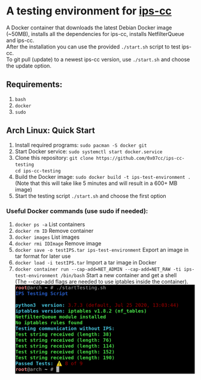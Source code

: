 # A testing environment for [ips-cc](https://github.com/0x07cc/ips-cc)
A Docker container that downloads the latest Debian Docker image (~50MB), installs all the dependencies for ips-cc, installs NetfilterQueue and ips-cc.  
After the installation you can use the provided `./start.sh` script to test ips-cc.  
To git pull (update) to a newest ips-cc version, use `./start.sh` and choose the update option.

## Requirements:
1. `bash`
1. `docker`
1. `sudo`

## Arch Linux: Quick Start
1. Install required programs: `sudo pacman -S docker git`
1. Start Docker service: `sudo systemctl start docker.service`
1. Clone this repository: `git clone https://github.com/0x07cc/ips-cc-testing`  
`cd ips-cc-testing`
1. Build the Docker image: `sudo docker build -t ips-test-environment .`  
(Note that this will take like 5 minutes and will result in a 600+ MB image)
1. Start the testing script `./start.sh` and choose the first option

### Useful Docker commands (use sudo if needed):
1. `docker ps -a` List containers
1. `docker rm ID` Remove container
1. `docker images` List images
1. `docker rmi IDImage` Remove image
1. `docker save -o testIPS.tar ips-test-environment` Export an image in tar format for later use
1. `docker load -i testIPS.tar` Import a tar image in Docker
1. `docker container run --cap-add=NET_ADMIN --cap-add=NET_RAW -ti ips-test-environment /bin/bash` Start a new container and get a shell  
(The --cap-add flags are needed to use iptables inside the container).  
![Screenshot of a failed test](screenshot.png)
